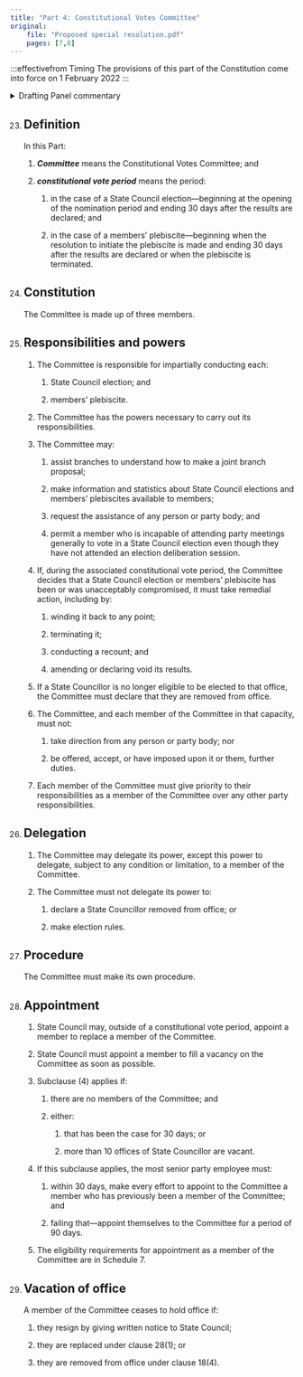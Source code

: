 ```yaml
---
title: "Part 4: Constitutional Votes Committee"
original:
    file: "Proposed special resolution.pdf"
    pages: [7,8]
---
```


:::effectivefrom Timing
The provisions of this part of the Constitution come into force
on 1 February 2022
:::

<details>

<summary>Drafting Panel commentary</summary>

<u>At a glance</u>

A 3-member Constitutional Votes Committee is responsible for the votes required by
the Constitution, which are State Council elections and members’ plebiscites.

This Part sets out the Constitutional Votes Committee’s responsibilities and powers and
provides for appointment and vacation of office of members of the Constitutional Votes
Committee.

[Schedule 7](./schedule-07-eligibility-requirements.md) sets out eligibility requirements for members of the Constitutional Votes
Committee.

<u>Summary and Explanation</u>

Part 4 creates the Constitutional Votes Committee (**Committee**). The general functions
of the 3-member Committee are to act like a returning officer for State Council elections
and for the process leading to and including members’ plebiscites. It is separate from
the State Council and responsible for establishing and enforcing rules and procedures
about the conduct of elections and votes under the Constitution. The independence of
the Committee is underlined by the fact that it is the only body whose decisions
override those of State Council (clause 18(5)).

The Committee is not a general-purpose returning officer for other elections or
preselections; it can only do the tasks given to it by the Constitution.

The procedures for the Committee and for what happens if the Committee has a
vacancy are set out in part 4. The eligibility requirements are set out in [Schedule 7](./schedule-07-eligibility-requirements.md).

</details>

23. ## Definition

    In this Part:

    1.  ***Committee*** means the Constitutional Votes Committee; and

    2.  ***constitutional vote period*** means the period:

        <subclause-letters>

        1.  in the case of a State Council election—beginning at the opening
            of the nomination period and ending 30 days after the results
            are declared; and

        2.  in the case of a members’ plebiscite—beginning when the
            resolution to initiate the plebiscite is made and ending 30 days
            after the results are declared or when the plebiscite is
            terminated.

        </subclause-letters>


24. ## Constitution

    The Committee is made up of three members.

25. ## Responsibilities and powers

    1.  The Committee is responsible for impartially conducting each:

        <subclause-letters>

        1.  State Council election; and

        2.  members’ plebiscite.

        </subclause-letters>

    2.  The Committee has the powers necessary to carry out its
        responsibilities.

    3.  The Committee may:

        <subclause-letters>

        1.  assist branches to understand how to make a joint branch
            proposal;

        2.  make information and statistics about State Council
            elections and members’ plebiscites available to members;

        3.  request the assistance of any person or party body; and

        4.  permit a member who is incapable of attending party meetings
            generally to vote in a State Council election even though
            they have not attended an election deliberation session.

        </subclause-letters>

    4.  If, during the associated constitutional vote period, the
        Committee decides that a State Council election or members’
        plebiscite has been or was unacceptably compromised, it must
        take remedial action, including by:

        <subclause-letters>

        1.  winding it back to any point;

        2.  terminating it;

        3.  conducting a recount; and

        4.  amending or declaring void its results.

        </subclause-letters>

    5.  If a State Councillor is no longer eligible to be elected to
        that office, the Committee must declare that they are removed
        from office.

    6.  The Committee, and each member of the Committee in that
        capacity, must not:

        <subclause-letters>

        1.  take direction from any person or party body; nor

        2.  be offered, accept, or have imposed upon it or them, further
            duties.

        </subclause-letters>

    7.  Each member of the Committee must give priority to their
        responsibilities as a member of the Committee over any other
        party responsibilities.

26. ## Delegation

    1.  The Committee may delegate its power, except this power to
        delegate, subject to any condition or limitation, to a member of
        the Committee.

    2.  The Committee must not delegate its power to:

        <subclause-letters>

        1.  declare a State Councillor removed from office; or

        2.  make election rules.

        </subclause-letters>

27. ## Procedure

    The Committee must make its own procedure.

28. ## Appointment

    1.  State Council may, outside of a constitutional vote period,
        appoint a member to replace a member of the Committee.

    2.  State Council must appoint a member to fill a vacancy on the
        Committee as soon as possible.

    3.  Subclause (4) applies if:

        <subclause-letters>

        1.  there are no members of the Committee; and

        2.  either:

            1.  that has been the case for 30 days; or

            2.  more than 10 offices of State Councillor are vacant.

        </subclause-letters>

    4.  If this subclause applies, the most senior party employee must:

        <subclause-letters>

        1.  within 30 days, make every effort to appoint to the
            Committee a member who has previously been a member of the
            Committee; and

        2.  failing that—appoint themselves to the Committee for a
            period of 90 days.

        </subclause-letters>

    5.  The eligibility requirements for appointment as a member of the
        Committee are in Schedule 7.

29. ## Vacation of office

    A member of the Committee ceases to hold office if:

    1.  they resign by giving written notice to State Council;

    2.  they are replaced under clause 28(1); or

    3.  they are removed from office under clause 18(4).



